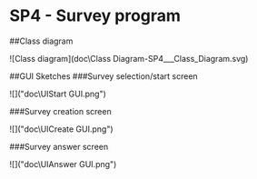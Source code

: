 # SP4 - Survey program

##Class diagram

![Class diagram](doc\Class Diagram-SP4___Class_Diagram.svg)

##GUI Sketches
###Survey selection/start screen

![]("doc\UIStart GUI.png")

###Survey creation screen

![]("doc\UICreate GUI.png")

###Survey answer screen

![]("doc\UIAnswer GUI.png")
